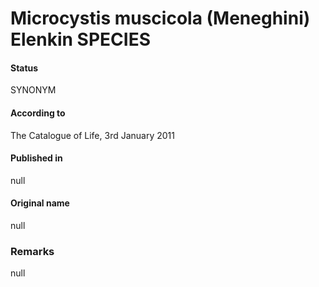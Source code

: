 # Microcystis muscicola (Meneghini) Elenkin SPECIES

#### Status
SYNONYM

#### According to
The Catalogue of Life, 3rd January 2011

#### Published in
null

#### Original name
null

### Remarks
null